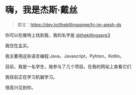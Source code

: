 # 嗨，我是杰斯·戴丝

> 原文：<https://dev.to/thekillingspree/hi-im-ajesh-ds>

你可以在推特上找到我，我的名字是 [@thekillingspre3](https://twitter.com/thekillingspre3)

我住在孟买。

我主要用这些语言编程:Java，Javascript，Pyhton，Kotlin。

目前，我是一名学生，我参与了几个项目。在我的网站上查看它们

我目前正在学习机器学习。

很高兴见到你。